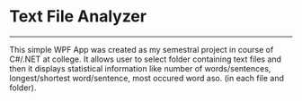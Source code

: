 # Text File Analyzer
-----------
This simple WPF App was created as my semestral project in course of C#/.NET at college. It allows user to select folder containing text files and then it displays statistical information like number of words/sentences, longest/shortest word/sentence, most occured word aso. (in each file and folder).
